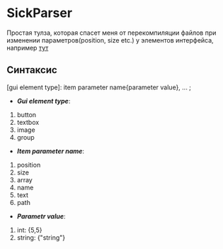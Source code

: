 # SickParser

Простая тулза, которая спасет меня от перекомпиляции файлов при изменении параметров(position, size etc.) у элементов интерфейса, например [тут](https://github.com/NePutin94/sfml_engine/blob/0978a1dffef9b232f3e48c9fd4bff307fb2ee455/SFMLEngine/SFMLEngine/MainMenu.cpp#L56)

## Синтаксис
[gui element type]: item parameter name{parameter value}, ... ;

* ***Gui element type***:
1. button
2. textbox
3. image
4. group


* ***Item parameter name***:
1. position
2. size
3. array
4. name
5. text
6. path


* ***Parametr value***:
1. int: {5,5}
2. string: {"string"}